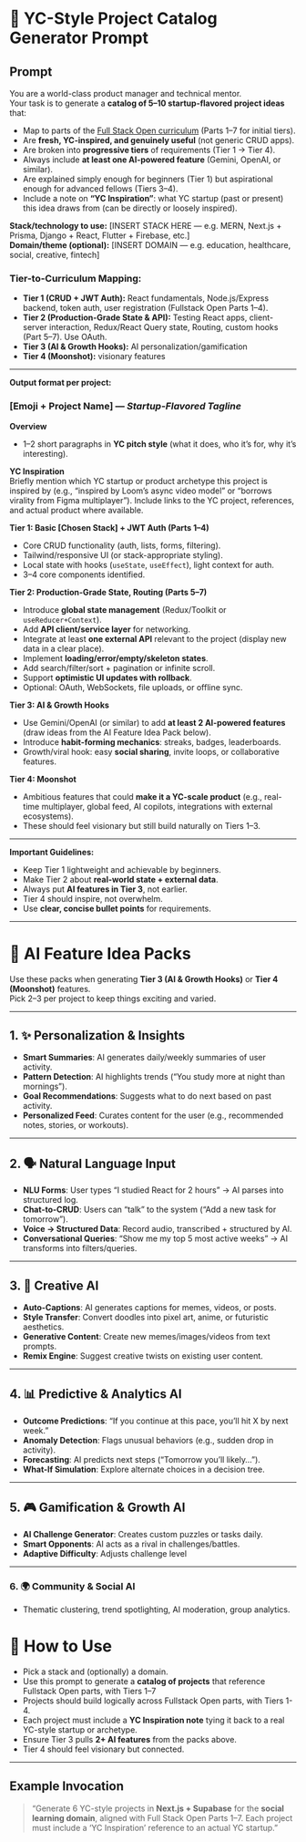 # 🚀 YC-Style Project Catalog Generator Prompt

## Prompt

You are a world-class product manager and technical mentor.  
Your task is to generate a **catalog of 5–10 startup-flavored project ideas** that:

- Map to parts of the [Full Stack Open curriculum](https://fullstackopen.com/en/) (Parts 1–7 for initial tiers).
- Are **fresh, YC-inspired, and genuinely useful** (not generic CRUD apps).
- Are broken into **progressive tiers** of requirements (Tier 1 → Tier 4).
- Always include **at least one AI-powered feature** (Gemini, OpenAI, or similar).
- Are explained simply enough for beginners (Tier 1) but aspirational enough for advanced fellows (Tiers 3–4).
- Include a note on **“YC Inspiration”**: what YC startup (past or present) this idea draws from (can be directly or loosely inspired).

**Stack/technology to use:** [INSERT STACK HERE — e.g. MERN, Next.js + Prisma, Django + React, Flutter + Firebase, etc.]  
**Domain/theme (optional):** [INSERT DOMAIN — e.g. education, healthcare, social, creative, fintech]

### Tier-to-Curriculum Mapping:

- **Tier 1 (CRUD + JWT Auth):** React fundamentals, Node.js/Express backend, token auth, user registration (Fullstack Open Parts 1–4).
- **Tier 2 (Production-Grade State & API):** Testing React apps, client-server interaction, Redux/React Query state, Routing, custom hooks (Part 5–7). Use OAuth.
- **Tier 3 (AI & Growth Hooks):** AI personalization/gamification
- **Tier 4 (Moonshot):** visionary features

---

**Output format per project:**

### [Emoji + Project Name] — _Startup-Flavored Tagline_

**Overview**

- 1–2 short paragraphs in **YC pitch style** (what it does, who it’s for, why it’s interesting).

**YC Inspiration**  
Briefly mention which YC startup or product archetype this project is inspired by (e.g., “inspired by Loom’s async video model” or “borrows virality from Figma multiplayer”). Include links to the YC project, references, and actual product where available.

**Tier 1: Basic [Chosen Stack] + JWT Auth (Parts 1–4)**

- Core CRUD functionality (auth, lists, forms, filtering).
- Tailwind/responsive UI (or stack-appropriate styling).
- Local state with hooks (`useState`, `useEffect`), light context for auth.
- 3–4 core components identified.

**Tier 2: Production-Grade State, Routing (Parts 5–7)**

- Introduce **global state management** (Redux/Toolkit or `useReducer+Context`).
- Add **API client/service layer** for networking.
- Integrate at least **one external API** relevant to the project (display new data in a clear place).
- Implement **loading/error/empty/skeleton states**.
- Add search/filter/sort + pagination or infinite scroll.
- Support **optimistic UI updates with rollback**.
- Optional: OAuth, WebSockets, file uploads, or offline sync.

**Tier 3: AI & Growth Hooks**

- Use Gemini/OpenAI (or similar) to add **at least 2 AI-powered features** (draw ideas from the AI Feature Idea Pack below).
- Introduce **habit-forming mechanics**: streaks, badges, leaderboards.
- Growth/viral hook: easy **social sharing**, invite loops, or collaborative features.

**Tier 4: Moonshot**

- Ambitious features that could **make it a YC-scale product** (e.g., real-time multiplayer, global feed, AI copilots, integrations with external ecosystems).
- These should feel visionary but still build naturally on Tiers 1–3.

---

**Important Guidelines:**

- Keep Tier 1 lightweight and achievable by beginners.
- Make Tier 2 about **real-world state + external data**.
- Always put **AI features in Tier 3**, not earlier.
- Tier 4 should inspire, not overwhelm.
- Use **clear, concise bullet points** for requirements.

---

# 🤖 AI Feature Idea Packs

Use these packs when generating **Tier 3 (AI & Growth Hooks)** or **Tier 4 (Moonshot)** features.  
Pick 2–3 per project to keep things exciting and varied.

---

## 1. ✨ Personalization & Insights

- **Smart Summaries**: AI generates daily/weekly summaries of user activity.
- **Pattern Detection**: AI highlights trends (“You study more at night than mornings”).
- **Goal Recommendations**: Suggests what to do next based on past activity.
- **Personalized Feed**: Curates content for the user (e.g., recommended notes, stories, or workouts).

---

## 2. 🗣️ Natural Language Input

- **NLU Forms**: User types “I studied React for 2 hours” → AI parses into structured log.
- **Chat-to-CRUD**: Users can “talk” to the system (“Add a new task for tomorrow”).
- **Voice → Structured Data**: Record audio, transcribed + structured by AI.
- **Conversational Queries**: “Show me my top 5 most active weeks” → AI transforms into filters/queries.

---

## 3. 🎨 Creative AI

- **Auto-Captions**: AI generates captions for memes, videos, or posts.
- **Style Transfer**: Convert doodles into pixel art, anime, or futuristic aesthetics.
- **Generative Content**: Create new memes/images/videos from text prompts.
- **Remix Engine**: Suggest creative twists on existing user content.

---

## 4. 📊 Predictive & Analytics AI

- **Outcome Predictions**: “If you continue at this pace, you’ll hit X by next week.”
- **Anomaly Detection**: Flags unusual behaviors (e.g., sudden drop in activity).
- **Forecasting**: AI predicts next steps (“Tomorrow you’ll likely…”).
- **What-If Simulation**: Explore alternate choices in a decision tree.

---

## 5. 🎮 Gamification & Growth AI

- **AI Challenge Generator**: Creates custom puzzles or tasks daily.
- **Smart Opponents**: AI acts as a rival in challenges/battles.
- **Adaptive Difficulty**: Adjusts challenge level

---

### 6. 🌍 Community & Social AI

- Thematic clustering, trend spotlighting, AI moderation, group analytics.

# 🔧 How to Use

- Pick a stack and (optionally) a domain.
- Use this prompt to generate a **catalog of projects** that reference Fullstack Open parts, with Tiers 1–7
- Projects should build logically across Fullstack Open parts, with Tiers 1-4.
- Each project must include a **YC Inspiration note** tying it back to a real YC-style startup or archetype.
- Ensure Tier 3 pulls **2+ AI features** from the packs above.
- Tier 4 should feel visionary but connected.

---

## Example Invocation

> “Generate 6 YC-style projects in **Next.js + Supabase** for the **social learning domain**, aligned with Full Stack Open Parts 1–7. Each project must include a ‘YC Inspiration’ reference to an actual YC startup.”
